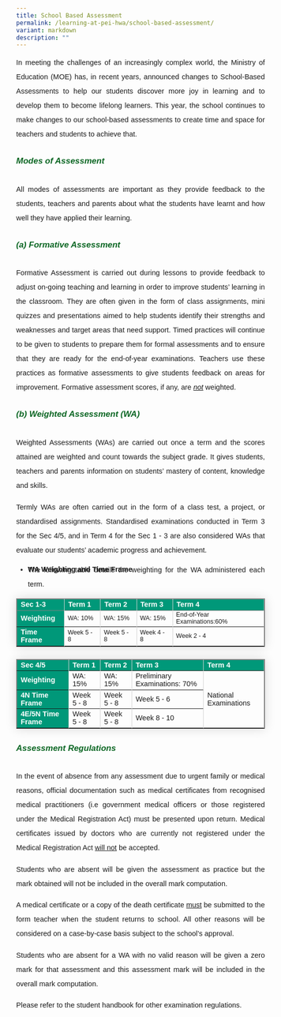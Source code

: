 ```yaml
---
title: School Based Assessment
permalink: /learning-at-pei-hwa/school-based-assessment/
variant: markdown
description: ""
---
```

<p style="font-size:14.5px; line-height:2;margin-top:0; font-family:sans-serif;text-align:justify;">In meeting the challenges of an increasingly complex world, the Ministry of Education (MOE) has, in recent years, announced changes to School-Based Assessments to help our students discover more joy in learning and to develop them to become lifelong learners. This
year, the school continues to make changes to our school-based assessments to create time and space for teachers and students to achieve that.</p>

<h6 style="color:#0B6623;font-family:sans-serif;font-weight:bold;margin-top:30px;"><strong style="font-family:sans-serif;font-size:17px;">Modes of Assessment</strong></h6>

<p style="font-size:14.5px; line-height:2;margin-top:0; font-family:sans-serif;text-align:justify;">All modes of assessments are important as they provide feedback to the students, teachers and parents about what the students have learnt and how well they have applied their learning.</p>

<h6 style="color:#0B6623;font-family:sans-serif;font-weight:bold;margin-top:30px;"><strong style="font-family:sans-serif;font-size:17px;">(a) Formative Assessment</strong></h6>

<p style="font-size:14.5px; line-height:2;margin-top:0; font-family:sans-serif;text-align:justify;">Formative Assessment is carried out during lessons to provide feedback to adjust on-going teaching and learning in order to improve students’ learning in the classroom. They are often given in the form of class assignments, mini quizzes and presentations aimed to help students identify their strengths and weaknesses and target areas that need support. Timed practices will continue to be given to students to prepare them for formal assessments and to ensure that they are ready for the end-of-year examinations. Teachers use these practices as formative assessments to give students feedback on areas for improvement. Formative assessment scores, if any, are <i><u>not</u></i> weighted.</p>

<h6 style="color:#0B6623;font-family:sans-serif;font-weight:bold;margin-top:30px;"><strong style="font-family:sans-serif;font-size:17px;">(b) Weighted Assessment (WA)</strong></h6>

<p style="font-size:14.5px; line-height:2;margin-top:0; font-family:sans-serif;text-align:justify;">Weighted Assessments (WAs) are carried out once a term and the scores attained are weighted and count towards the subject grade. It gives students, teachers and parents information on students’ mastery of content, knowledge and skills.</p>

<p style="font-size:14.5px; line-height:2;margin-top:0; font-family:sans-serif;text-align:justify;">Termly WAs are often carried out in the form of a class test, a project, or standardised assignments. Standardised examinations conducted in Term 3 for the Sec 4/5, and in Term 4 for the Sec 1 - 3 are also considered WAs that evaluate our students’ academic progress and achievement.</p>


<ul style="margin-top:10px">
	<strong><li style="font-size:14.5px; line-height:1.5; font-family:sans-serif;"> WA Weighting and Time Frame</li></strong>
		<p style="font-size:14.5px; line-height:2;margin-top:-25px; font-family:sans-serif;text-align:justify;">The following table details the weighting for the WA administered each term.</p>
</ul>

<table border="1" style="border-collapse: collapse;margin: 0px 0;font-size: 0.9em;font-family: sans-serif;min-width: 400px; box-shadow: 0 0 20px rgba(0, 0, 0, 0.15);">

<thead style="background-color: #009879; font-weight: bold; font-size: 14.5px;">

<tr style="border: 1px solid grey;">
				<td style="text-align:left;color:white;font-family:sans-serif;border-right: 1px solid lightgrey;">Sec 1-3</td>
	<td style="text-align:left;color:white;font-family:sans-serif;border-right: 1px solid lightgrey;">Term 1</td>
	<td style="text-align:left;color:white;font-family:sans-serif;border-right: 1px solid lightgrey;">Term 2</td>
 <td style="text-align:left;color:white;font-family:sans-serif;border-right: 1px solid lightgrey;">Term 3</td>
	<td style="text-align:left;color:white;font-family:sans-serif;border-right: 1px solid lightgrey;">Term 4</td>
	</tr>
</thead>	

<tbody>

<tr>
		<td style="background-color: #009879; font-weight: bold; font-size: 14.5px;color:white;border-right: 1px solid lightgrey;">Weighting</td>
	<td style="font-family:sans-serif;border-right: 1px solid lightgrey;">WA: 10%</td>
	<td style="font-family:sans-serif;border-right: 1px solid lightgrey;">WA: 15%</td>
	<td style="font-family:sans-serif;border-right: 1px solid lightgrey;">WA: 15%</td>
		<td style="font-family:sans-serif;border-right: 1px solid lightgrey;">End-of-Year Examinations:60%</td>
</tr>
			
<tr>
	<td style="background-color: #009879; font-weight: bold; font-size: 14.5px;color:white;border-right: 1px solid lightgrey;">Time Frame</td>
	<td style="font-family:sans-serif;border-right: 1px solid lightgrey;">Week 5 - 8</td>
	<td style="font-family:sans-serif;border-right: 1px solid lightgrey;">Week 5 - 8</td>
	<td style="font-family:sans-serif;border-right: 1px solid lightgrey;">Week 4 - 8</td>
	<td style="font-family:sans-serif;border-right: 1px solid lightgrey;">Week 2 - 4</td>
</tr>
						
</tbody>
</table>

<table style="border-collapse: collapse;margin: 25px 0;font-size:14.5px;font-family: sans-serif;box-shadow: 0 0 20px rgba(0, 0, 0, 0.15);" border="1">
<thead style="background-color: #009879; font-weight: bold; font-size: 14.5px;">
<tr>
				<td style="text-align:left;color:white;font-family:sans-serif;border-right: 1px solid lightgrey;">Sec 4/5</td>
	<td style="text-align:left;color:white;font-family:sans-serif;border-right: 1px solid lightgrey;">Term 1</td>
	<td style="text-align:left;color:white;font-family:sans-serif;border-right: 1px solid lightgrey;">Term 2</td>
	<td style="text-align:left;color:white;font-family:sans-serif;border-right: 1px solid lightgrey;">Term 3</td>
	<td style="text-align:left;color:white;font-family:sans-serif;border-right: 1px solid lightgrey;">Term 4</td>
			</tr>
</thead>
	
<tbody style="">
	<tr>
		<td style="background-color: #009879; font-weight: bold; font-size: 14.5px;color:white;border-right: 1px solid lightgrey;">Weighting</td>
	<td style="font-family:sans-serif;border-right: 1px solid lightgrey;">WA: 15%</td>
	<td style="font-family:sans-serif;border-right: 1px solid lightgrey;">WA: 15%</td>
	<td style="font-family:sans-serif;border-right: 1px solid lightgrey;">Preliminary
Examinations: 70%</td>
		<td rowspan="3" style="font-family:sans-serif; vertical-align:middle;border-right: 1px solid lightgrey;">National
Examinations</td>
</tr>
			
<tr>
	<td style="background-color: #009879; font-weight: bold; font-size: 14.5px;color:white;border-right: 1px solid lightgrey;">4N Time Frame</td>
	<td style="font-family:sans-serif;border-right: 1px solid lightgrey;">Week 5 - 8</td>
	<td style="font-family:sans-serif;border-right: 1px solid lightgrey;">Week 5 - 8</td>
	<td style="font-family:sans-serif;border-right: 1px solid lightgrey;">Week 5 - 6</td>

</tr>

<tr>
	<td style="background-color: #009879; font-weight: bold; font-size: 14.5px;color:white;border-right: 1px solid lightgrey;">4E/5N Time Frame</td>
	<td style="font-family:sans-serif;border-right: 1px solid lightgrey;">Week 5 - 8</td>
	<td style="font-family:sans-serif;border-right: 1px solid lightgrey;">Week 5 - 8</td>
	<td style="font-family:sans-serif;border-right: 1px solid lightgrey;">Week 8 - 10</td>
</tr>
						
</tbody>
</table>

<h6 style="color:#0B6623;font-family:sans-serif;font-weight:bold;margin-top:30px;"><strong style="font-family:sans-serif;font-size:17px;">Assessment Regulations</strong></h6>

<p style="font-size:14.5px; line-height:2;margin-top:0; font-family:sans-serif;text-align:justify;">In the event of absence from any assessment due to urgent family or medical reasons, official documentation such as medical certificates from recognised medical practitioners (i.e government medical officers or those registered under the Medical Registration Act) must be presented upon return. Medical certificates issued by doctors who are currently not registered under the Medical Registration Act <u>will not</u> be accepted.</p>

<p style="font-size:14.5px; line-height:2;margin-top:0; font-family:sans-serif;text-align:justify;">Students who are absent will be given the assessment as practice but the mark obtained will not be included in the overall mark computation.</p>

<p style="font-size:14.5px; line-height:2;margin-top:0; font-family:sans-serif;text-align:justify;">A medical certificate or a copy of the death certificate <u>must</u> be submitted to the form teacher when the student returns to school. All other reasons will be considered on a case-by-case basis subject to the school’s approval.</p>

<p style="font-size:14.5px; line-height:2;margin-top:0; font-family:sans-serif;text-align:justify;">Students who are absent for a WA with no valid reason will be given a zero mark for that assessment and this assessment mark will be included in the overall mark computation.</p>

<p style="font-size:14.5px; line-height:2;margin-top:0; font-family:sans-serif;text-align:justify;">Please refer to the student handbook for other examination regulations.</p>